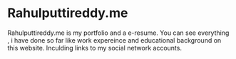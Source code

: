 <h1>Rahulputtireddy.me</h1>


<p>Rahulputtireddy.me is my portfolio and a e-resume. 
You can see everything , i have done so far like work expereince and educational background on this website.
Inculding links to my social network accounts.</p>
